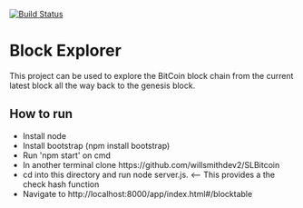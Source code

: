 [![Build Status](https://travis-ci.org/willsmithdev2/SLblockexplorer.svg?branch=master)](https://travis-ci.org/willsmithdev2/SLblockexplorer)

<h1>Block Explorer</h1>
<p>This project can be used to explore the BitCoin block chain from the current latest block all the way back to the genesis block.</p>

<h2>How to run</h2>

<ul>
  <li>Install node</li>
  <li>Install bootstrap (npm install bootstrap)</li>
  <li>Run 'npm start' on cmd</li>
  <li>In another terminal clone https://github.com/willsmithdev2/SLBitcoin </li>
  <li>cd into this directory and run node server.js. <-- This provides a the check hash function</li>
  <li>Navigate to http://localhost:8000/app/index.html#/blocktable</li>
</ul>

